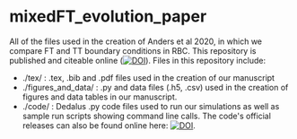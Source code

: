 # mixedFT_evolution_paper

All of the files used in the creation of Anders et al 2020, in which we compare FT and TT boundary conditions in RBC. This repository is published and citeable online ([![DOI](https://zenodo.org/badge/DOI/10.5281/zenodo.3691954.svg)](https://doi.org/10.5281/zenodo.3691954)). Files in this repository include:

* ./tex/ : .tex, .bib and .pdf files used in the creation of our manuscript
* ./figures_and_data/ : .py and data files (.h5, .csv) used in the creation of figures and data tables in our manuscript.
* ./code/ : Dedalus .py code files used to run our simulations as well as sample run scripts showing command line calls. The code's official releases can also be found online here: [![DOI](https://zenodo.org/badge/203450582.svg)](https://zenodo.org/badge/latestdoi/203450582).
